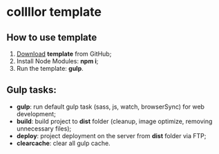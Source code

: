 <h1>collllor template</h1>

<h2>How to use template</h2>

<ol>
	<li><a href="https://github.com/avnicolaevich/collllor_full/archive/master.zip">Download</a> <strong>template</strong> from GitHub;</li>
	<li>Install Node Modules: <strong>npm i</strong>;</li>
	<li>Run the template: <strong>gulp</strong>.</li>
</ol>

<h2>Gulp tasks:</h2>

<ul>
	<li><strong>gulp</strong>: run default gulp task (sass, js, watch, browserSync) for web development;</li>
	<li><strong>build</strong>: build project to <strong>dist</strong> folder (cleanup, image optimize, removing unnecessary files);</li>
	<li><strong>deploy</strong>: project deployment on the server from <strong>dist</strong> folder via FTP;</li>
	<li><strong>clearcache</strong>: clear all gulp cache.</li>
</ul>


